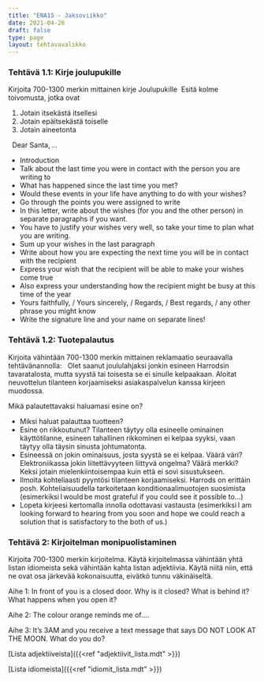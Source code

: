 ```yaml
---
title: "ENA15 - Jaksoviikko"
date: 2021-04-26
draft: false
type: page
layout: tehtavavalikko
---
```


### Tehtävä 1.1: Kirje joulupukille

Kirjoita 700-1300 merkin mittainen kirje Joulupukille 
Esitä kolme toivomusta, jotka ovat 
1. Jotain itsekästä itsellesi 
2. Jotain epäitsekästä toiselle 
3. Jotain aineetonta 

 
Dear Santa, … 
* Introduction 
* Talk about the last time you were in contact with the person you are writing to 
* What has happened since the last time you met? 
* Would these events in your life have anything to do with your wishes? 
* Go through the points you were assigned to write 
* In this letter, write about the wishes (for you and the other person) in separate paragraphs if you want. 
* You have to justify your wishes very well, so take your time to plan what you are writing. 
* Sum up your wishes in the last paragraph 
* Write about how you are expecting the next time you will be in contact with the recipient 
* Express your wish that the recipient will be able to make your wishes come true 
* Also express your understanding how the recipient might be busy at this time of the year 
* Yours faithfully, / Yours sincerely, / Regards, / Best regards, / any other phrase you might know 
* Write the signature line and your name on separate lines! 

### Tehtävä 1.2: Tuotepalautus

Kirjoita vähintään 700-1300 merkin mittainen reklamaatio seuraavalla tehtävänannolla:  
Olet saanut joululahjaksi jonkin esineen Harrodsin tavaratalosta, mutta syystä tai toisesta se ei sinulle kelpaakaan. Aloitat neuvottelun tilanteen korjaamiseksi asiakaspalvelun kanssa kirjeen muodossa. 

Mikä palautettavaksi haluamasi esine on? 
* Miksi haluat palauttaa tuotteen? 
* Esine on rikkoutunut? Tilanteen täytyy olla esineelle ominainen käyttötilanne, esineen tahallinen rikkominen ei kelpaa syyksi, vaan täytyy olla täysin sinusta johtumatonta. 
* Esineessä on jokin ominaisuus, josta syystä se ei kelpaa. Väärä väri? Elektroniikassa jokin liitettävyyteen liittyvä ongelma? Väärä merkki? Keksi jotain mielenkiintoisempaa kuin että ei sovi sisustukseen. 
* Ilmoita kohteliaasti pyyntösi tilanteen korjaamiseksi. Harrods on erittäin posh. Kohteliaisuudella tarkoitetaan konditionaalimuotojen suosimista (esimerkiksi I would be most grateful if you could see it possible to...) 
* Lopeta kirjeesi kertomalla innolla odottavasi vastausta (esimerkiksi I am looking forward to hearing from you soon and hope we could reach a solution that is satisfactory to the both of us.)


### Tehtävä 2: Kirjoitelman monipuolistaminen

Kirjoita 700-1300 merkin kirjoitelma. Käytä kirjoitelmassa vähintään yhtä listan idiomeista sekä vähintään kahta listan adjektiivia. Käytä niitä niin, että ne ovat osa järkevää kokonaisuutta, eivätkö tunnu väkinäiseltä.

Aihe 1: In front of you is a closed door. Why is it closed? What is behind it? What happens when you open it?

Aihe 2: The colour orange reminds me of….

Aihe 3: It’s 3AM and you receive a text message that says DO NOT LOOK AT THE MOON. What do you do?

[Lista adjektiiveista]({{<ref "adjektiivit_lista.mdt" >}})

[Lista idiomeista]({{<ref "idiomit_lista.mdt" >}})